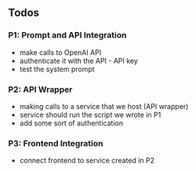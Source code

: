 ## Todos

### P1: Prompt and API Integration
* make calls to OpenAI API
* authenticate it with the API - API key
* test the system prompt

### P2: API Wrapper
* making calls to a service that we host (API wrapper)
* service should run the script we wrote in P1
* add some sort of authentication

### P3: Frontend Integration
* connect frontend to service created in P2